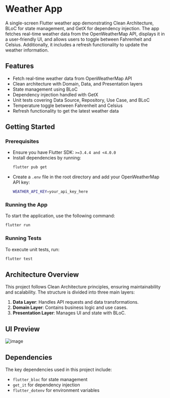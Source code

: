 # Weather App

A single-screen Flutter weather app demonstrating Clean Architecture, BLoC for state management, and GetX for dependency injection. The app fetches real-time weather data from the OpenWeatherMap API, displays it in a user-friendly UI, and allows users to toggle between Fahrenheit and Celsius. Additionally, it includes a refresh functionality to update the weather information.

## Features
- Fetch real-time weather data from OpenWeatherMap API
- Clean architecture with Domain, Data, and Presentation layers
- State management using BLoC
- Dependency injection handled with GetX
- Unit tests covering Data Source, Repository, Use Case, and BLoC
- Temperature toggle between Fahrenheit and Celsius
- Refresh functionality to get the latest weather data

## Getting Started

### Prerequisites
- Ensure you have Flutter SDK: `>=3.4.4 and <4.0.0`
- Install dependencies by running:
  ```sh
  flutter pub get
  ```
- Create a `.env` file in the root directory and add your OpenWeatherMap API key:
  ```sh
  WEATHER_API_KEY=your_api_key_here
  ```

### Running the App
To start the application, use the following command:
```sh
flutter run
```

### Running Tests
To execute unit tests, run:
```sh
flutter test
```

## Architecture Overview
This project follows Clean Architecture principles, ensuring maintainability and scalability. The structure is divided into three main layers:

1. **Data Layer**: Handles API requests and data transformations.
2. **Domain Layer**: Contains business logic and use cases.
3. **Presentation Layer**: Manages UI and state with BLoC.

## UI Preview
![image](https://github.com/user-attachments/assets/dff64640-bfee-424b-a870-6930e0a2d377)

## Dependencies
The key dependencies used in this project include:
- `flutter_bloc` for state management
- `get_it` for dependency injection
- `flutter_dotenv` for environment variables


